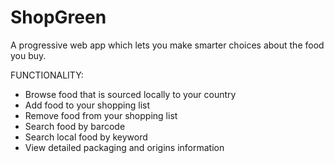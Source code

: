 # ShopGreen
A progressive web app which lets you make smarter choices about the food you buy.

FUNCTIONALITY: 

- Browse food that is sourced locally to your country
- Add food to your shopping list
- Remove food from your shopping list
- Search food by barcode
- Search local food by keyword
- View detailed packaging and origins information
